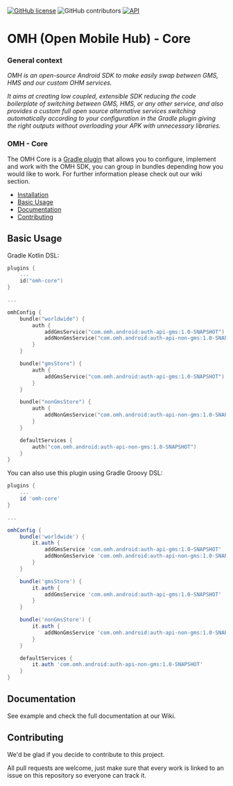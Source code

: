 [![GitHub license](https://img.shields.io/github/license/openmobilehub/omh-core)](https://github.com/openmobilehub/omh-core/blob/main/LICENSE)
![GitHub contributors](https://img.shields.io/github/contributors/openmobilehub/omh-core)
[![API](https://img.shields.io/badge/API-21%2B-green.svg?style=flat)](https://developer.android.com/studio/releases/platforms#5.0)

# OMH (Open Mobile Hub) - Core

### General context

*OMH is an open-source Android SDK to make easily swap between GMS, HMS and our custom OHM services.*

*It aims at creating low coupled, extensible SDK reducing the code boilerplate of switching between GMS, HMS, or any other service, and also provides a custom full open source alternative services switching automatically according to your configuration in the Gradle plugin giving the right outputs without overloading your APK with unnecessary libraries.*

### OMH - Core

The OMH Core is a [Gradle plugin](https://docs.gradle.org/current/userguide/plugins.html) that allows you to configure, implement and work with the OMH SDK, you can group in bundles depending how you would like to work. For further information please check out our wiki section.

* [Installation](#installation)
* [Basic Usage](#basic-usage)
* [Documentation](#documentation)
* [Contributing](#contributing)

## Basic Usage

Gradle Kotlin DSL:

```kotlin
plugins {
    ...
    id("omh-core")
}

...

omhConfig {
    bundle("worldwide") {
        auth {
            addGmsService("com.omh.android:auth-api-gms:1.0-SNAPSHOT") 
            addNonGmsService("com.omh.android:auth-api-non-gms:1.0-SNAPSHOT")
        }
    }

    bundle("gmsStore") {
        auth {
            addGmsService("com.omh.android:auth-api-gms:1.0-SNAPSHOT") 
        }
    }

    bundle("nonGmsStore") {
        auth {
            addNonGmsService("com.omh.android:auth-api-non-gms:1.0-SNAPSHOT")
        }
    }

    defaultServices {   
        auth("com.omh.android:auth-api-non-gms:1.0-SNAPSHOT")
    }
}
```

You can also use this plugin using Gradle Groovy DSL:

```groovy
plugins {
    ...
    id 'omh-core'
}

...

omhConfig {
    bundle('worldwide') {
        it.auth {
            addGmsService 'com.omh.android:auth-api-gms:1.0-SNAPSHOT'
            addNonGmsService 'com.omh.android:auth-api-non-gms:1.0-SNAPSHOT'
        }
    }

    bundle('gmsStore') {
        it.auth {
            addGmsService 'com.omh.android:auth-api-gms:1.0-SNAPSHOT'
        }
    }

    bundle('nonGmsStore') {
        it.auth {
            addNonGmsService 'com.omh.android:auth-api-non-gms:1.0-SNAPSHOT'
        }
    }

    defaultServices {
        it.auth 'com.omh.android:auth-api-non-gms:1.0-SNAPSHOT'
    }
}
```

## Documentation

See example and check the full documentation at our Wiki.

## Contributing

We'd be glad if you decide to contribute to this project.

All pull requests are welcome, just make sure that every work is linked to an issue on this repository so everyone can track it.